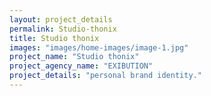 ```yaml
---
layout: project_details
permalink: Studio-thonix
title: Studio thonix
images: "images/home-images/image-1.jpg"
project_name: "Studio thonix"
project_agency_name: "EXIBUTION"
project_details: "personal brand identity."
---
```

